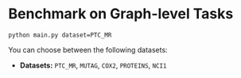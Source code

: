 # Benchmark on Graph-level Tasks

```
python main.py dataset=PTC_MR
```

You can choose between the following datasets:

* **Datasets:** `PTC_MR`, `MUTAG`, `COX2`, `PROTEINS`, `NCI1`